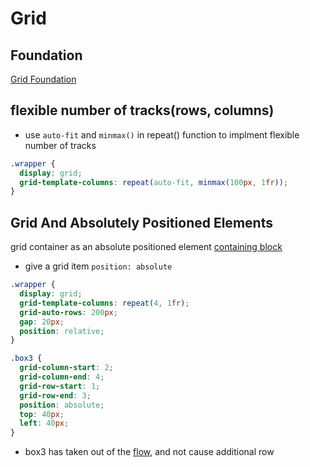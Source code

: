 # Grid

## Foundation

[Grid Foundation](css-grid-foundation.md)

## flexible number of tracks(rows, columns)

- use `auto-fit` and `minmax()` in repeat() function to implment flexible number of tracks

```css
.wrapper {
  display: grid;
  grid-template-columns: repeat(auto-fit, minmax(100px, 1fr));
}
```

## Grid And Absolutely Positioned Elements

grid container as an absolute positioned element [containing block](css-containing-block.md)

- give a grid item `position: absolute`

```css
.wrapper {
  display: grid;
  grid-template-columns: repeat(4, 1fr);
  grid-auto-rows: 200px;
  gap: 20px;
  position: relative;
}

.box3 {
  grid-column-start: 2;
  grid-column-end: 4;
  grid-row-start: 1;
  grid-row-end: 3;
  position: absolute;
  top: 40px;
  left: 40px;
}
```

- box3 has taken out of the [flow](css-normal-flow.md), and not cause additional row

##